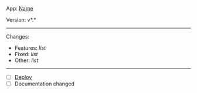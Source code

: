 App: [Name](repository-link)

Version: v*.*

---

Changes:

- Features: _list_
- Fixed: _list_
- Other: _list_

---

- [ ] [Deploy]()
- [ ] Documentation changed
